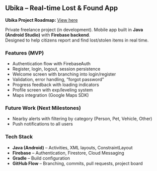 ## Ubika – Real-time Lost & Found App

**Ubika Project Roadmap:** [View here](https://github.com/users/ZeusLightX/projects/1)

Private freelance project (in development). Mobile app built in **Java (Android Studio)** with **Firebase backend**.  
Designed to help citizens report and find lost/stolen items in real time.

### Features (MVP)

- Authentication flow with FirebaseAuth  
- Register, login, logout, session persistence
- Welcome screen with branching into login/register
- Validation, error handling, “forgot password”
- Progress feedback with loading indicators
- Profile screen with exp/leveling system
- Maps integration (Google Maps SDK)  

### Future Work (Next Milestones)

- Nearby alerts with filtering by category (Person, Pet, Vehicle, Other)  
- Push notifications to all users  

### Tech Stack

- **Java (Android)** – Activities, XML layouts, ConstraintLayout  
- **Firebase** – Authentication, Firestore, Cloud Messaging  
- **Gradle** – Build configuration  
- **GitHub Flow** – Branching, commits, pull requests, project board  

